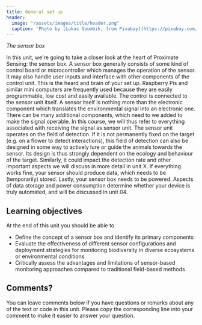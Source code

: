 ```yaml
---
title: General set up
header:
  image: "/assets/images/title/header.png"
  caption: 'Photo by [Lukas Goumbik, from Pixabay](https://pixabay.com/de/users/goumbik-3752482/?utm_source=link-attribution&utm_medium=referral&utm_campaign=image&utm_content=2055522){:target="_blank"}'
---
```

*The sensor box*
<!--more-->

In this unit, we're going to take a closer look at the heart of Proximate Sensing: the sensor box. 
A sensor box generally consists of some kind of  control board or microcontroller which manages the operation of the sensor. It may also handle user inputs and interface with other components of the control unit. This is the heard and brain of your set up. Raspberry Pis and similar mini computers are frequently used because they are easily programmable, low cost and easily available. The control is connected to the sensor unit itself. A sensor itself is nothing more than the electronic component which translates the environmental signal into an electronic one. There can be many additional components, which need to we added to make the signal operable. In this course, we will thus refer to everything associated with receiving the signal as sensor unit. The sensor unit operates on the field of detection. If it is not permanently fixed on the target (e.g. on a flower to detect interactions), this field of detection can also be designed in some way to actively lure or guide the animals towards the sensor. Its design is thus strongly dependent on the ecology and behaviour of the target. Similarly, it could impact the detection rate and other important aspects we will discuss in more detail in unit X. If everything works fine, your sensor should produce data, which needs to be (temporarily) stored. Lastly, your sensor box needs to be powered. Aspects of data storage and power consumption determine whether your device is truly automated, and will be discussed in unit 04.

<!--add highlights and links-->


## Learning objectives
At the end of this unit you should be able to 
* Define the concept of a sensor box and identify its primary components
* Evaluate the effectiveness of different sensor configurations and deployment strategies for monitoring biodiversity in diverse ecosystems or environmental conditions
* Critically assess the advantages and limitations of sensor-based monitoring approaches compared to traditional field-based methods


<!--add image created in unit01-->

## Comments?
You can leave comments below if you have questions or remarks about any of the text or code in this unit. 
Please copy the corresponding line into your comment to make it easier to answer your question.

<script src="https://utteranc.es/client.js" repo="GeoMOER/moer-bsc-mpg-proximate-sensing" issue-term="moer-bsc-mpg-proximate-sensing_unit02" theme="github-light" crossorigin="anonymous" async> </script> 
